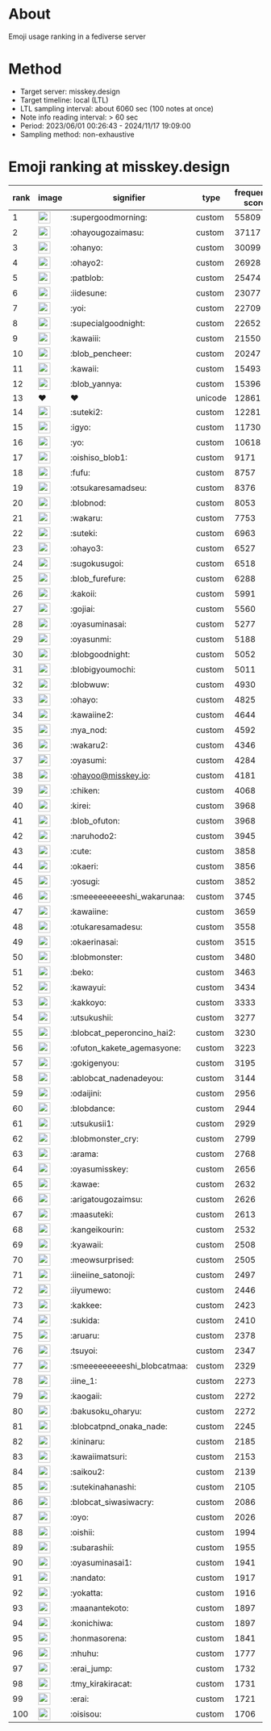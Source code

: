 # About
Emoji usage ranking in a fediverse server

# Method
- Target server: misskey.design
- Target timeline: local (LTL)
- LTL sampling interval: about 6060 sec (100 notes at once)
- Note info reading interval: > 60 sec
- Period: 2023/06/01 00:26:43 - 2024/11/17 19:09:00 
- Sampling method: non-exhaustive

# Emoji ranking at misskey.design

|rank|image|signifier|type|frequency score|
|----|----|----|----|----|
|1|<img height="24" src="https://misskey.design/emoji/supergoodmorning.webp">|:supergoodmorning:|custom|55809|
|2|<img height="24" src="https://misskey.design/emoji/ohayougozaimasu.webp">|:ohayougozaimasu:|custom|37117|
|3|<img height="24" src="https://misskey.design/emoji/ohanyo.webp">|:ohanyo:|custom|30099|
|4|<img height="24" src="https://misskey.design/emoji/ohayo2.webp">|:ohayo2:|custom|26928|
|5|<img height="24" src="https://misskey.design/emoji/patblob.webp">|:patblob:|custom|25474|
|6|<img height="24" src="https://misskey.design/emoji/iidesune.webp">|:iidesune:|custom|23077|
|7|<img height="24" src="https://misskey.design/emoji/yoi.webp">|:yoi:|custom|22709|
|8|<img height="24" src="https://misskey.design/emoji/supecialgoodnight.webp">|:supecialgoodnight:|custom|22652|
|9|<img height="24" src="https://misskey.design/emoji/kawaiii.webp">|:kawaiii:|custom|21550|
|10|<img height="24" src="https://misskey.design/emoji/blob_pencheer.webp">|:blob_pencheer:|custom|20247|
|11|<img height="24" src="https://misskey.design/emoji/kawaii.webp">|:kawaii:|custom|15493|
|12|<img height="24" src="https://misskey.design/emoji/blob_yannya.webp">|:blob_yannya:|custom|15396|
|13|❤|❤|unicode|12861|
|14|<img height="24" src="https://misskey.design/emoji/suteki2.webp">|:suteki2:|custom|12281|
|15|<img height="24" src="https://misskey.design/emoji/igyo.webp">|:igyo:|custom|11730|
|16|<img height="24" src="https://misskey.design/emoji/yo.webp">|:yo:|custom|10618|
|17|<img height="24" src="https://misskey.design/emoji/oishiso_blob1.webp">|:oishiso_blob1:|custom|9171|
|18|<img height="24" src="https://misskey.design/emoji/fufu.webp">|:fufu:|custom|8757|
|19|<img height="24" src="https://misskey.design/emoji/otsukaresamadseu.webp">|:otsukaresamadseu:|custom|8376|
|20|<img height="24" src="https://misskey.design/emoji/blobnod.webp">|:blobnod:|custom|8053|
|21|<img height="24" src="https://misskey.design/emoji/wakaru.webp">|:wakaru:|custom|7753|
|22|<img height="24" src="https://misskey.design/emoji/suteki.webp">|:suteki:|custom|6963|
|23|<img height="24" src="https://misskey.design/emoji/ohayo3.webp">|:ohayo3:|custom|6527|
|24|<img height="24" src="https://misskey.design/emoji/sugokusugoi.webp">|:sugokusugoi:|custom|6518|
|25|<img height="24" src="https://misskey.design/emoji/blob_furefure.webp">|:blob_furefure:|custom|6288|
|26|<img height="24" src="https://misskey.design/emoji/kakoii.webp">|:kakoii:|custom|5991|
|27|<img height="24" src="https://misskey.design/emoji/gojiai.webp">|:gojiai:|custom|5560|
|28|<img height="24" src="https://misskey.design/emoji/oyasuminasai.webp">|:oyasuminasai:|custom|5277|
|29|<img height="24" src="https://misskey.design/emoji/oyasunmi.webp">|:oyasunmi:|custom|5188|
|30|<img height="24" src="https://misskey.design/emoji/blobgoodnight.webp">|:blobgoodnight:|custom|5052|
|31|<img height="24" src="https://misskey.design/emoji/blobigyoumochi.webp">|:blobigyoumochi:|custom|5011|
|32|<img height="24" src="https://misskey.design/emoji/blobwuw.webp">|:blobwuw:|custom|4930|
|33|<img height="24" src="https://misskey.design/emoji/ohayo.webp">|:ohayo:|custom|4825|
|34|<img height="24" src="https://misskey.design/emoji/kawaiine2.webp">|:kawaiine2:|custom|4644|
|35|<img height="24" src="https://misskey.design/emoji/nya_nod.webp">|:nya_nod:|custom|4592|
|36|<img height="24" src="https://misskey.design/emoji/wakaru2.webp">|:wakaru2:|custom|4346|
|37|<img height="24" src="https://misskey.design/emoji/oyasumi.webp">|:oyasumi:|custom|4284|
|38|<img height="24" src="https://misskey.design/emoji/ohayoo.webp">|:ohayoo@misskey.io:|custom|4181|
|39|<img height="24" src="https://misskey.design/emoji/chiken.webp">|:chiken:|custom|4068|
|40|<img height="24" src="https://misskey.design/emoji/kirei.webp">|:kirei:|custom|3968|
|41|<img height="24" src="https://misskey.design/emoji/blob_ofuton.webp">|:blob_ofuton:|custom|3968|
|42|<img height="24" src="https://misskey.design/emoji/naruhodo2.webp">|:naruhodo2:|custom|3945|
|43|<img height="24" src="https://misskey.design/emoji/cute.webp">|:cute:|custom|3858|
|44|<img height="24" src="https://misskey.design/emoji/okaeri.webp">|:okaeri:|custom|3856|
|45|<img height="24" src="https://misskey.design/emoji/yosugi.webp">|:yosugi:|custom|3852|
|46|<img height="24" src="https://misskey.design/emoji/smeeeeeeeeeshi_wakarunaa.webp">|:smeeeeeeeeeshi_wakarunaa:|custom|3745|
|47|<img height="24" src="https://misskey.design/emoji/kawaiine.webp">|:kawaiine:|custom|3659|
|48|<img height="24" src="https://misskey.design/emoji/otukaresamadesu.webp">|:otukaresamadesu:|custom|3558|
|49|<img height="24" src="https://misskey.design/emoji/okaerinasai.webp">|:okaerinasai:|custom|3515|
|50|<img height="24" src="https://misskey.design/emoji/blobmonster.webp">|:blobmonster:|custom|3480|
|51|<img height="24" src="https://misskey.design/emoji/beko.webp">|:beko:|custom|3463|
|52|<img height="24" src="https://misskey.design/emoji/kawayui.webp">|:kawayui:|custom|3434|
|53|<img height="24" src="https://misskey.design/emoji/kakkoyo.webp">|:kakkoyo:|custom|3333|
|54|<img height="24" src="https://misskey.design/emoji/utsukushii.webp">|:utsukushii:|custom|3277|
|55|<img height="24" src="https://misskey.design/emoji/blobcat_peperoncino_hai2.webp">|:blobcat_peperoncino_hai2:|custom|3230|
|56|<img height="24" src="https://misskey.design/emoji/ofuton_kakete_agemasyone.webp">|:ofuton_kakete_agemasyone:|custom|3223|
|57|<img height="24" src="https://misskey.design/emoji/gokigenyou.webp">|:gokigenyou:|custom|3195|
|58|<img height="24" src="https://misskey.design/emoji/ablobcat_nadenadeyou.webp">|:ablobcat_nadenadeyou:|custom|3144|
|59|<img height="24" src="https://misskey.design/emoji/odaijini.webp">|:odaijini:|custom|2956|
|60|<img height="24" src="https://misskey.design/emoji/blobdance.webp">|:blobdance:|custom|2944|
|61|<img height="24" src="https://misskey.design/emoji/utsukusii1.webp">|:utsukusii1:|custom|2929|
|62|<img height="24" src="https://misskey.design/emoji/blobmonster_cry.webp">|:blobmonster_cry:|custom|2799|
|63|<img height="24" src="https://misskey.design/emoji/arama.webp">|:arama:|custom|2768|
|64|<img height="24" src="https://misskey.design/emoji/oyasumisskey.webp">|:oyasumisskey:|custom|2656|
|65|<img height="24" src="https://misskey.design/emoji/kawae.webp">|:kawae:|custom|2632|
|66|<img height="24" src="https://misskey.design/emoji/arigatougozaimsu.webp">|:arigatougozaimsu:|custom|2626|
|67|<img height="24" src="https://misskey.design/emoji/maasuteki.webp">|:maasuteki:|custom|2613|
|68|<img height="24" src="https://misskey.design/emoji/kangeikourin.webp">|:kangeikourin:|custom|2532|
|69|<img height="24" src="https://misskey.design/emoji/kyawaii.webp">|:kyawaii:|custom|2508|
|70|<img height="24" src="https://misskey.design/emoji/meowsurprised.webp">|:meowsurprised:|custom|2505|
|71|<img height="24" src="https://misskey.design/emoji/iineiine_satonoji.webp">|:iineiine_satonoji:|custom|2497|
|72|<img height="24" src="https://misskey.design/emoji/iiyumewo.webp">|:iiyumewo:|custom|2446|
|73|<img height="24" src="https://misskey.design/emoji/kakkee.webp">|:kakkee:|custom|2423|
|74|<img height="24" src="https://misskey.design/emoji/sukida.webp">|:sukida:|custom|2410|
|75|<img height="24" src="https://misskey.design/emoji/aruaru.webp">|:aruaru:|custom|2378|
|76|<img height="24" src="https://misskey.design/emoji/tsuyoi.webp">|:tsuyoi:|custom|2347|
|77|<img height="24" src="https://misskey.design/emoji/smeeeeeeeeeshi_blobcatmaa.webp">|:smeeeeeeeeeshi_blobcatmaa:|custom|2329|
|78|<img height="24" src="https://misskey.design/emoji/iine_1.webp">|:iine_1:|custom|2273|
|79|<img height="24" src="https://misskey.design/emoji/kaogaii.webp">|:kaogaii:|custom|2272|
|80|<img height="24" src="https://misskey.design/emoji/bakusoku_oharyu.webp">|:bakusoku_oharyu:|custom|2272|
|81|<img height="24" src="https://misskey.design/emoji/blobcatpnd_onaka_nade.webp">|:blobcatpnd_onaka_nade:|custom|2245|
|82|<img height="24" src="https://misskey.design/emoji/kininaru.webp">|:kininaru:|custom|2185|
|83|<img height="24" src="https://misskey.design/emoji/kawaiimatsuri.webp">|:kawaiimatsuri:|custom|2153|
|84|<img height="24" src="https://misskey.design/emoji/saikou2.webp">|:saikou2:|custom|2139|
|85|<img height="24" src="https://misskey.design/emoji/sutekinahanashi.webp">|:sutekinahanashi:|custom|2105|
|86|<img height="24" src="https://misskey.design/emoji/blobcat_siwasiwacry.webp">|:blobcat_siwasiwacry:|custom|2086|
|87|<img height="24" src="https://misskey.design/emoji/oyo.webp">|:oyo:|custom|2026|
|88|<img height="24" src="https://misskey.design/emoji/oishii.webp">|:oishii:|custom|1994|
|89|<img height="24" src="https://misskey.design/emoji/subarashii.webp">|:subarashii:|custom|1955|
|90|<img height="24" src="https://misskey.design/emoji/oyasuminasai1.webp">|:oyasuminasai1:|custom|1941|
|91|<img height="24" src="https://misskey.design/emoji/nandato.webp">|:nandato:|custom|1917|
|92|<img height="24" src="https://misskey.design/emoji/yokatta.webp">|:yokatta:|custom|1916|
|93|<img height="24" src="https://misskey.design/emoji/maanantekoto.webp">|:maanantekoto:|custom|1897|
|94|<img height="24" src="https://misskey.design/emoji/konichiwa.webp">|:konichiwa:|custom|1897|
|95|<img height="24" src="https://misskey.design/emoji/honmasorena.webp">|:honmasorena:|custom|1841|
|96|<img height="24" src="https://misskey.design/emoji/nhuhu.webp">|:nhuhu:|custom|1777|
|97|<img height="24" src="https://misskey.design/emoji/erai_jump.webp">|:erai_jump:|custom|1732|
|98|<img height="24" src="https://misskey.design/emoji/tmy_kirakiracat.webp">|:tmy_kirakiracat:|custom|1731|
|99|<img height="24" src="https://misskey.design/emoji/erai.webp">|:erai:|custom|1721|
|100|<img height="24" src="https://misskey.design/emoji/oisisou.webp">|:oisisou:|custom|1706|

